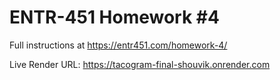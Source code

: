 # ENTR-451 Homework #4

Full instructions at https://entr451.com/homework-4/

Live Render URL:
https://tacogram-final-shouvik.onrender.com